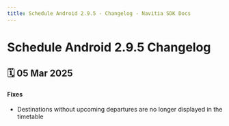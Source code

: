 ```yaml
---
title: Schedule Android 2.9.5 - Changelog - Navitia SDK Docs
---
```


# Schedule Android 2.9.5 Changelog

<h2>🗓 05 Mar 2025</h2>

#### Fixes 
- Destinations without upcoming departures are no longer displayed in the timetable
